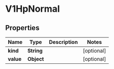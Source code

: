 
# V1HpNormal

## Properties
Name | Type | Description | Notes
------------ | ------------- | ------------- | -------------
**kind** | **String** |  |  [optional]
**value** | **Object** |  |  [optional]



